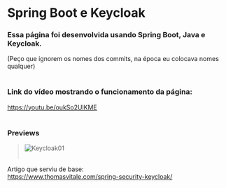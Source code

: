 # Spring Boot e Keycloak

### Essa página foi desenvolvida usando Spring Boot, Java e Keycloak.<br/>
(Peço que ignorem os nomes dos commits, na época eu colocava nomes qualquer)<br/><br/>

### Link do vídeo mostrando o funcionamento da página:<br/> 
https://youtu.be/oukSo2UlKME<br/><br/>

### Previews
> ![Keycloak01](https://user-images.githubusercontent.com/82118355/152387396-548dea33-a549-4074-8e5e-3bc29358491b.png)
<br/><br/>

Artigo que serviu de base:<br/>
https://www.thomasvitale.com/spring-security-keycloak/


